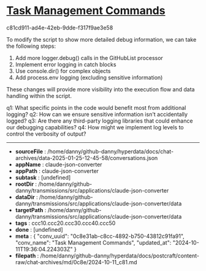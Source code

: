 # [Task Management Commands](https://claude.ai/chat/0c8e31ab-c8cc-4892-b750-43812c91fa91)

c81cd911-ad4e-42eb-9dde-f317f9ae3e58

 To modify the script to show more detailed debug information, we can take the following steps:

1. Add more logger.debug() calls in the GitHubList processor
2. Implement error logging in catch blocks
3. Use console.dir() for complex objects
4. Add process.env logging (excluding sensitive information)

These changes will provide more visibility into the execution flow and data handling within the script.

q1: What specific points in the code would benefit most from additional logging?
q2: How can we ensure sensitive information isn't accidentally logged?
q3: Are there any third-party logging libraries that could enhance our debugging capabilities?
q4: How might we implement log levels to control the verbosity of output?

---

* **sourceFile** : /home/danny/github-danny/hyperdata/docs/chat-archives/data-2025-01-25-12-45-58/conversations.json
* **appName** : claude-json-converter
* **appPath** : claude-json-converter
* **subtask** : [undefined]
* **rootDir** : /home/danny/github-danny/transmissions/src/applications/claude-json-converter
* **dataDir** : /home/danny/github-danny/transmissions/src/applications/claude-json-converter/data
* **targetPath** : /home/danny/github-danny/transmissions/src/applications/claude-json-converter/data
* **tags** : ccc10.ccc20.ccc30.ccc40.ccc50
* **done** : [undefined]
* **meta** : {
  "conv_uuid": "0c8e31ab-c8cc-4892-b750-43812c91fa91",
  "conv_name": "Task Management Commands",
  "updated_at": "2024-10-11T19:36:04.224303Z"
}
* **filepath** : /home/danny/github-danny/hyperdata/docs/postcraft/content-raw/chat-archives/md/0c8e/2024-10-11_c81.md